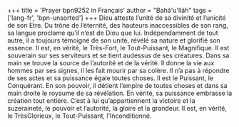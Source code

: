 +++
title = 'Prayer bpn9252 in Français'
author = "Bahá'u'lláh"
tags = ['lang-fr', 'bpn-unsorted']
+++
Dieu atteste l’unité de sa divinité et l’unicité de son Etre. Du trône de l’éternité, des hauteurs inaccessibles de son rang, sa langue proclame qu’il n’est de Dieu que lui. Indépendamment de tout autre, il a toujours témoigné de son unité, révélé sa nature et glorifié son essence. Il est, en vérité, le Très-Fort, le Tout-Puissant, le Magnifique.
Il est souverain sur ses serviteurs et se tient audessus de ses créatures. Dans sa main se trouve la source de l’autorité et de la vérité. Il donne la vie aux hommes par ses signes, il les fait mourir par sa colère. Il n’a pas à répondre de ses actes et sa puissance égale toutes choses. Il est le Puissant, le Conquérant. En son pouvoir, il détient l’empire de toutes choses et dans sa main droite le royaume de sa révélation. En vérité, sa puissance embrasse la création tout entière. C’est à lui qu’appartiennent la victoire et la suzeraineté, le pouvoir et l’autorité, la gloire et la grandeur. Il est, en vérité, le TrèsGlorieux, le Tout-Puissant, l’Inconditionné.
